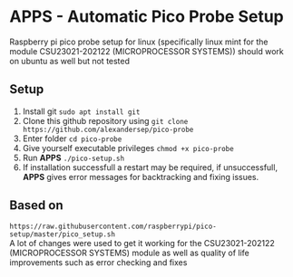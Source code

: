 # APPS - Automatic Pico Probe Setup
Raspberry pi pico probe setup for linux (specifically linux mint for the module CSU23021-202122 (MICROPROCESSOR SYSTEMS))
should work on ubuntu as well but not tested

## Setup 
1. Install git ``sudo apt install git``
2. Clone this github repository using 
  ``git clone https://github.com/alexandersep/pico-probe``
3. Enter folder ``cd pico-probe``
4. Give yourself executable privileges ``chmod +x pico-probe``
5. Run **APPS** ``./pico-setup.sh``
6. If installation successfull a restart may be required, if unsuccessfull, **APPS**
   gives error messages for backtracking and fixing issues.

## Based on
``https://raw.githubusercontent.com/raspberrypi/pico-setup/master/pico_setup.sh``  
A lot of changes were used to get it working for the CSU23021-202122 (MICROPROCESSOR SYSTEMS) module
as well as quality of life improvements such as error checking and fixes
